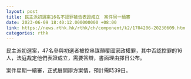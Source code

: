 ```yaml
---
layout: post
title: 民主派初選案16名不認罪被告表證成立　案件周一續審
date: 2023-06-09 18:40:12.000000000 +08:00
link: https://news.rthk.hk/rthk/ch/component/k2/1704206-20230609.htm
categories: rthk
---
```


民主派初選案，47名參與初選者被控串謀顛覆國家政權罪，其中否認控罪的16人，法庭裁定他們表證成立，需要答辯，書面理由擇日公布。

案件星期一續審，正式展開辯方案情，預計需時39日。

